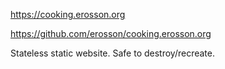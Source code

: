 https://cooking.erosson.org

https://github.com/erosson/cooking.erosson.org

Stateless static website. Safe to destroy/recreate.